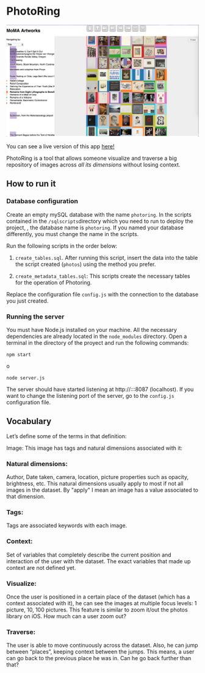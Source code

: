 # PhotoRing

![GitHub Logo](/static/img/photoringLive.png)

You can see a live version of this app [here!](http://photoring.herokuapp.com)

PhotoRing is a tool that allows someone visualize and traverse a big repository of images across *all its dimensions* without losing context. 


## How to run it


### Database configuration
Create an empty mySQL database with the name `photoring`.  In the scripts contained in the `/sqlscripts`directory which you need to run to deploy the project, , the database name is `photoring`. If you named your database differently, you must change the name in the scripts. 

Run the following scripts in the order below:

1. `create_tables.sql`. After running this script, insert the data into the table the script created (`photos`) using the method you prefer. 

2. `create_metadata_tables.sql`: This scripts create the necessary tables for the operation of Photoring.

Replace the configuration file `config.js` with the connection to the database you just created.

### Running the server

You must have Node.js installed on your machine. All the necessary dependencies are already located in the `node_modules` directory. Open a terminal in the directory of the proyect and run the following commands:

```
npm start
``` 
o
```
node server.js
```

The server should have started listening at http://:::8087 (localhost). If you want to change the listening port of the server, go to the `config.js` configuration file.


## Vocabulary
Let’s define some of the terms in that definition:

Image: This image has tags and natural dimensions associated with it:

### Natural dimensions: 

Author, Date taken, camera, location, picture properties such as opacity, brightness, etc. This natural dimensions usually apply to most if not all images in the dataset. By "apply" I mean an image has a value associated to that dimension.

### Tags: 

Tags are associated keywords with each image. 

### Context:

 Set of variables that completely describe the current position and interaction of the user with the dataset. The exact variables that made up context are not defined yet. 

### Visualize: 

Once the user is positioned in a certain place of the dataset (which has a context associated with it), he can see the images at multiple focus levels: 1 picture, 10, 100 pictures. This feature is similar to zoom it/out the photos library on iOS. How much can a user zoom out?

### Traverse: 

The user is able to move continuously across the dataset. Also, he can jump between “places”, keeping context between the jumps. This means, a user can go back to the previous place he was in. Can he go back further than that?








